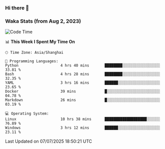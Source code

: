 ### Hi there 👋

### Waka Stats (from Aug 2, 2023)

<!--START_SECTION:waka-->
![Code Time](http://img.shields.io/badge/Code%20Time-931%20hrs%2016%20mins-blue)

📊 **This Week I Spent My Time On** 

```text
🕑︎ Time Zone: Asia/Shanghai

💬 Programming Languages: 
Python                   4 hrs 40 mins       ████████░░░░░░░░░░░░░░░░░   33.81 % 
Bash                     4 hrs 28 mins       ████████░░░░░░░░░░░░░░░░░   32.35 % 
YAML                     3 hrs 16 mins       ██████░░░░░░░░░░░░░░░░░░░   23.65 % 
Docker                   39 mins             █░░░░░░░░░░░░░░░░░░░░░░░░   04.78 % 
Markdown                 26 mins             █░░░░░░░░░░░░░░░░░░░░░░░░   03.19 % 

💻 Operating System: 
Linux                    10 hrs 38 mins      ███████████████████░░░░░░   76.89 % 
Windows                  3 hrs 12 mins       ██████░░░░░░░░░░░░░░░░░░░   23.11 % 
```


 Last Updated on 07/07/2025 18:50:21 UTC
<!--END_SECTION:waka-->
